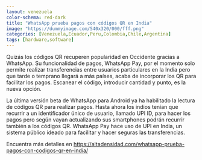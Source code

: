 ```yaml
---
layout: venezuela
color-schema: red-dark
title: "WhatsApp prueba pagos con códigos QR en India"
image: "https://dummyimage.com/540x320/000/fff.png"
categories: [Venezuela,Ecuador,Peru,Colombia,Chile,Argentina]
tags: [hardware,software]
---
```


Quizás los códigos QR recuperen popularidad en Occidente gracias a WhatsApp. Su funcionalidad de pagos, WhatsApp Pay, por el momento solo permite realizar transferencias entre usuarios particulares en la India pero que tarde o temprano llegará a más países, acaba de incorporar los QR para facilitar los pagos. Escanear el código, introducir cantidad y punto, es la nueva opción.

La última versión beta de WhatsApp para Android ya ha habilitado la lectura de códigos QR para realizar pagos. Hasta ahora los indios tenían que recurrir a un identificador único de usuario, llamado UPI ID, para hacer los pagos pero según vayan actualizando sus smartphones podrán recurrir también a los códigos QR. WhatsApp Pay hace uso de UPI en India, un sistema público ideado para facilitar y hacer seguras las transferencias.

Encuentra más detalles en https://altadensidad.com/whatsapp-prueba-pagos-con-codigos-qr-en-india/
